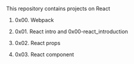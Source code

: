 This repository contains projects on React

1. 0x00. Webpack

2. 0x01. React intro and 0x00-react_introduction

3. 0x02. React props

4. 0x03. React component